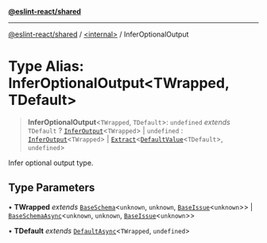 [**@eslint-react/shared**](../../README.md)

***

[@eslint-react/shared](../../README.md) / [\<internal\>](../README.md) / InferOptionalOutput

# Type Alias: InferOptionalOutput\<TWrapped, TDefault\>

> **InferOptionalOutput**\<`TWrapped`, `TDefault`\>: `undefined` *extends* `TDefault` ? [`InferOutput`](InferOutput.md)\<`TWrapped`\> \| `undefined` : [`InferOutput`](InferOutput.md)\<`TWrapped`\> \| [`Extract`](Extract.md)\<[`DefaultValue`](DefaultValue.md)\<`TDefault`\>, `undefined`\>

Infer optional output type.

## Type Parameters

• **TWrapped** *extends* [`BaseSchema`](../interfaces/BaseSchema.md)\<`unknown`, `unknown`, [`BaseIssue`](../interfaces/BaseIssue.md)\<`unknown`\>\> \| [`BaseSchemaAsync`](../interfaces/BaseSchemaAsync.md)\<`unknown`, `unknown`, [`BaseIssue`](../interfaces/BaseIssue.md)\<`unknown`\>\>

• **TDefault** *extends* [`DefaultAsync`](DefaultAsync.md)\<`TWrapped`, `undefined`\>
